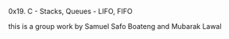 0x19. C - Stacks, Queues - LIFO, FIFO

this is a group work by Samuel Safo Boateng and Mubarak Lawal
